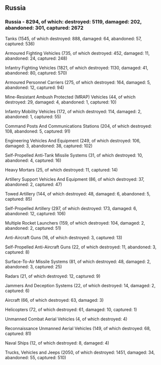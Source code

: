 
 
 ## Russia
 
 ### Russia - 8294, of which: destroyed: 5119, damaged: 202, abandoned: 301, captured: 2672

 

 

 Tanks (1545, of which destroyed: 888, damaged: 64, abandoned: 57, captured: 536)

 Armoured Fighting Vehicles (735, of which destroyed: 452, damaged: 11, abandoned: 24, captured: 248)

 Infantry Fighting Vehicles (1821, of which destroyed: 1130, damaged: 41, abandoned: 80, captured: 570)

 Armoured Personnel Carriers (275, of which destroyed: 164, damaged: 5, abandoned: 12, captured: 94)

 Mine-Resistant Ambush Protected (MRAP) Vehicles (44, of which destroyed: 29, damaged: 4, abandoned: 1, captured: 10)

 Infantry Mobility Vehicles (172, of which destroyed: 114, damaged: 2, abandoned: 1, captured: 55)

 Command Posts And Communications Stations (204, of which destroyed: 108, abandoned: 5, captured: 91)

 Engineering Vehicles And Equipment (249, of which destroyed: 106, damaged: 3, abandoned: 38, captured: 102)

 Self-Propelled Anti-Tank Missile Systems (31, of which destroyed: 10, abandoned: 4, captured: 16)

 Heavy Mortars (25, of which destroyed: 11, captured: 14)

 Artillery Support Vehicles And Equipment (86, of which destroyed: 37, abandoned: 2, captured: 47)

 Towed Artillery (144, of which destroyed: 48, damaged: 6, abandoned: 5, captured: 85)

 Self-Propelled Artillery (297, of which destroyed: 173, damaged: 6, abandoned: 12, captured: 106)

 Multiple Rocket Launchers (159, of which destroyed: 104, damaged: 2, abandoned: 2, captured: 51)

 Anti-Aircraft Guns (16, of which destroyed: 3, captured: 13)

 Self-Propelled Anti-Aircraft Guns (22, of which destroyed: 11, abandoned: 3, captured: 8)

 Surface-To-Air Missile Systems (81, of which destroyed: 48, damaged: 2, abandoned: 3, captured: 25)

 Radars (21, of which destroyed: 12, captured: 9)

 Jammers And Deception Systems (22, of which destroyed: 14, damaged: 2, captured: 6)

 Aircraft (66, of which destroyed: 63, damaged: 3)

 Helicopters (72, of which destroyed: 61, damaged: 10, captured: 1)

 Unmanned Combat Aerial Vehicles (4, of which destroyed: 4)

 Reconnaissance Unmanned Aerial Vehicles (149, of which destroyed: 68, captured: 81)

 Naval Ships (12, of which destroyed: 8, damaged: 4)

 Trucks, Vehicles and Jeeps (2050, of which destroyed: 1451, damaged: 34, abandoned: 55, captured: 510)

